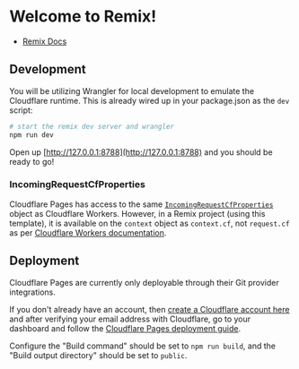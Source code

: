 # Welcome to Remix!

- [Remix Docs](https://remix.run/docs)

## Development

You will be utilizing Wrangler for local development to emulate the Cloudflare runtime. This is already wired up in your package.json as the `dev` script:

```sh
# start the remix dev server and wrangler
npm run dev
```

Open up [http://127.0.0.1:8788](http://127.0.0.1:8788) and you should be ready to go!

### IncomingRequestCfProperties

Cloudflare Pages has access to the same [`IncomingRequestCfProperties`](https://developers.cloudflare.com/workers/runtime-apis/request/#incomingrequestcfproperties) object as Cloudflare Workers. However, in a Remix project (using this template), it is available on the `context` object as `context.cf`, not `request.cf` as per [Cloudflare Workers documentation](https://developers.cloudflare.com/workers/runtime-apis/request/#incomingrequestcfproperties).

## Deployment

Cloudflare Pages are currently only deployable through their Git provider integrations.

If you don't already have an account, then [create a Cloudflare account here](https://dash.cloudflare.com/sign-up/pages) and after verifying your email address with Cloudflare, go to your dashboard and follow the [Cloudflare Pages deployment guide](https://developers.cloudflare.com/pages/framework-guides/deploy-anything).

Configure the "Build command" should be set to `npm run build`, and the "Build output directory" should be set to `public`.
